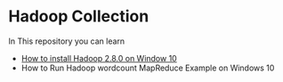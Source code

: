 # Hadoop Collection
In This repository you can learn 

* [How to install Hadoop 2.8.0 on Window 10](https://github.com/MuhammadBilalYar/HADOOP-INSTALLATION-ON-WINDOW-10/wiki/Step-by-step-Hadoop-2.8.0-installation-on-Window-10)
* How to Run Hadoop wordcount MapReduce Example on Windows 10
